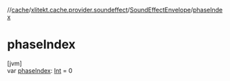 //[cache](../../../index.md)/[xlitekt.cache.provider.soundeffect](../index.md)/[SoundEffectEnvelope](index.md)/[phaseIndex](phase-index.md)

# phaseIndex

[jvm]\
var [phaseIndex](phase-index.md): [Int](https://kotlinlang.org/api/latest/jvm/stdlib/kotlin/-int/index.html) = 0
